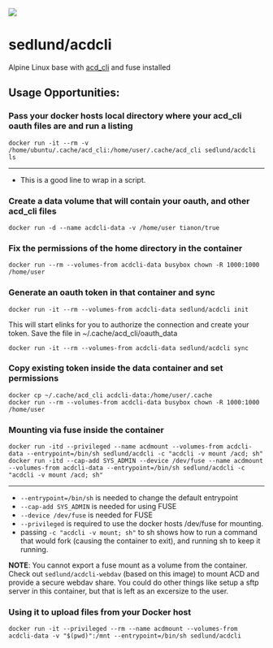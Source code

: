 [![](https://badge.imagelayers.io/sedlund/acdcli:latest.svg)](https://imagelayers.io/?images=sedlund/acdcli:latest 'Get your own badge on imagelayers.io')

# sedlund/acdcli

Alpine Linux base with [acd_cli](https://github.com/yadayada/acd_cli) and fuse installed

## Usage Opportunities:

### Pass your docker hosts local directory where your acd_cli oauth files are and run a listing

    docker run -it --rm -v /home/ubuntu/.cache/acd_cli:/home/user/.cache/acd_cli sedlund/acdcli ls
----

* This is a good line to wrap in a script.

### Create a data volume that will contain your oauth, and other acd_cli files

    docker run -d --name acdcli-data -v /home/user tianon/true

### Fix the permissions of the home directory in the container

    docker run --rm --volumes-from acdcli-data busybox chown -R 1000:1000 /home/user

### Generate an oauth token in that container and sync

    docker run -it --rm --volumes-from acdcli-data sedlund/acdcli init

This will start elinks for you to authorize the connection and create your token.  Save the file in ~/.cache/acd_cli/oauth_data

    docker run -it --rm --volumes-from acdcli-data sedlund/acdcli sync
    
### Copy existing token inside the data container and set permissions

    docker cp ~/.cache/acd_cli acdcli-data:/home/user/.cache
    docker run --rm --volumes-from acdcli-data busybox chown -R 1000:1000 /home/user

### Mounting via fuse inside the container

    docker run -itd --privileged --name acdmount --volumes-from acdcli-data --entrypoint=/bin/sh sedlund/acdcli -c "acdcli -v mount /acd; sh"
    docker run -itd --cap-add SYS_ADMIN --device /dev/fuse --name acdmount --volumes-from acdcli-data --entrypoint=/bin/sh sedlund/acdcli -c "acdcli -v mount /acd; sh"
----

* `--entrypoint=/bin/sh` is needed to change the default entrypoint
* `--cap-add SYS_ADMIN` is needed for using FUSE
* `--device /dev/fuse` is needed for FUSE
* `--privileged` is required to use the docker hosts /dev/fuse for mounting.
* passing `-c "acdcli -v mount; sh"` to sh shows how to run a command that would fork (causing the container to exit), and running sh to keep it running.

**NOTE**: You cannot export a fuse mount as a volume from the container.  Check out `sedlund/acdcli-webdav` (based on this image) to mount ACD and provide a secure webdav share.  You could do other things like setup a sftp server in this container, but that is left as an excersize to the user.

### Using it to upload files from your Docker host
    docker run -it --privileged --rm --name acdmount --volumes-from acdcli-data -v "$(pwd)":/mnt --entrypoint=/bin/sh sedlund/acdcli

